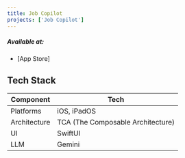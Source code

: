 ```yaml
---
title: Job Copilot
projects: ['Job Copilot']
---
```


##### Available at:
- [App Store]

## Tech Stack 
| Component    | Tech                              |
| ------------ | --------------------------------- |
| Platforms    | iOS, iPadOS                       |
| Architecture | TCA (The Composable Architecture) |
| UI           | SwiftUI                           |
| LLM          | Gemini                            |



